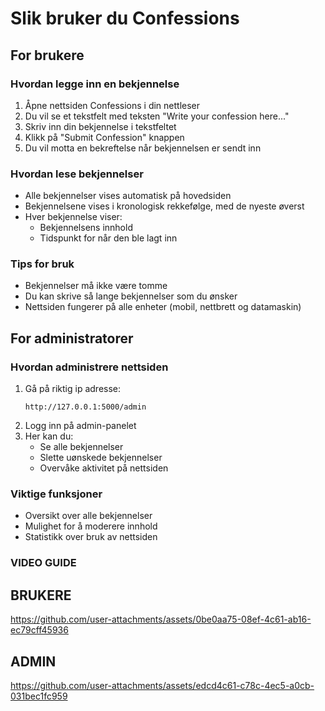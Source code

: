 # Slik bruker du Confessions

## For brukere

### Hvordan legge inn en bekjennelse
1. Åpne nettsiden Confessions i din nettleser
2. Du vil se et tekstfelt med teksten "Write your confession here..."
3. Skriv inn din bekjennelse i tekstfeltet
4. Klikk på "Submit Confession" knappen
5. Du vil motta en bekreftelse når bekjennelsen er sendt inn

### Hvordan lese bekjennelser
- Alle bekjennelser vises automatisk på hovedsiden
- Bekjennelsene vises i kronologisk rekkefølge, med de nyeste øverst
- Hver bekjennelse viser:
  - Bekjennelsens innhold
  - Tidspunkt for når den ble lagt inn

### Tips for bruk
- Bekjennelser må ikke være tomme
- Du kan skrive så lange bekjennelser som du ønsker
- Nettsiden fungerer på alle enheter (mobil, nettbrett og datamaskin)

## For administratorer

### Hvordan administrere nettsiden
1. Gå på riktig ip adresse:
    ```
   http://127.0.0.1:5000/admin
   ```
3. Logg inn på admin-panelet
4. Her kan du:
   - Se alle bekjennelser
   - Slette uønskede bekjennelser
   - Overvåke aktivitet på nettsiden

### Viktige funksjoner
- Oversikt over alle bekjennelser
- Mulighet for å moderere innhold
- Statistikk over bruk av nettsiden

### VIDEO GUIDE


## BRUKERE
https://github.com/user-attachments/assets/0be0aa75-08ef-4c61-ab16-ec79cff45936






## ADMIN
https://github.com/user-attachments/assets/edcd4c61-c78c-4ec5-a0cb-031bec1fc959




